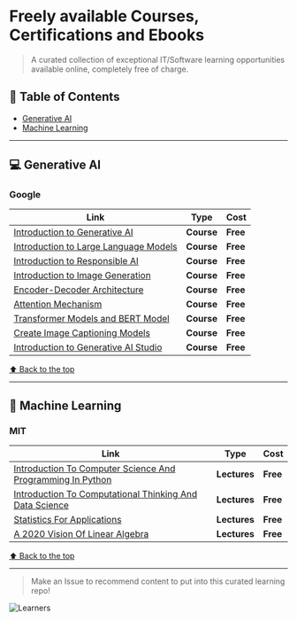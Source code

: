 # Freely available Courses, Certifications and Ebooks

> A curated collection of exceptional IT/Software learning opportunities available online, completely free of charge.

## 📕 Table of Contents

* [Generative AI](#-generative-ai)
* [Machine Learning](*-machine-learning)

---

## 💻 Generative AI

### Google

| Link | Type | Cost |
| ----- | :-----: | -----
| [Introduction to Generative AI](https://www.cloudskillsboost.google/course_templates/536) | **Course** | **Free**
| [Introduction to Large Language Models](https://www.cloudskillsboost.google/course_templates/539) | **Course** | **Free**
| [Introduction to Responsible AI](https://www.cloudskillsboost.google/course_templates/554) | **Course** | **Free**
| [Introduction to Image Generation](https://www.cloudskillsboost.google/course_templates/541) | **Course** | **Free**
| [Encoder-Decoder Architecture](https://www.cloudskillsboost.google/course_templates/543) | **Course** | **Free**
| [Attention Mechanism](https://www.cloudskillsboost.google/course_templates/537) | **Course** | **Free**
| [Transformer Models and BERT Model](https://www.cloudskillsboost.google/course_templates/538) | **Course** | **Free**
| [Create Image Captioning Models](https://www.cloudskillsboost.google/course_templates/542) | **Course** | **Free**
| [Introduction to Generative AI Studio](https://www.cloudskillsboost.google/course_templates/552) | **Course** | **Free**

[⬆ Back to the top](#-table-of-contents)

---

## 🤖 Machine Learning

### MIT

| Link | Type | Cost |
| ----- | :-----: | -----
| [Introduction To Computer Science And Programming In Python](https://ocw.mit.edu/courses/6-0001-introduction-to-computer-science-and-programming-in-python-fall-2016/) | **Lectures** | **Free**
| [Introduction To Computational Thinking And Data Science](https://ocw.mit.edu/courses/6-0002-introduction-to-computational-thinking-and-data-science-fall-2016/) | **Lectures** | **Free**
| [Statistics For Applications](https://ocw.mit.edu/courses/18-650-statistics-for-applications-fall-2016/) | **Lectures** | **Free**
| [A 2020 Vision Of Linear Algebra](https://ocw.mit.edu/courses/res-18-010-a-2020-vision-of-linear-algebra-spring-2020/) | **Lectures** | **Free**

[⬆ Back to the top](#-table-of-contents)

---
> Make an Issue to recommend content to put into this curated learning repo!

![Learners](https://api.visitorbadge.io/api/visitors?path=https%3A%2F%2Fgithub.com%2FGhaiyur%2Ffree-courses-certifications&label=Learners&countColor=%23263759&style=flat&labelStyle=none)
